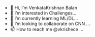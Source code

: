 - 👋 Hi, I’m VenkataKrishnan Balan
- 👀 I’m interested in Challenges...
- 🌱 I’m currently learning ML/DL...
- 💞️ I’m looking to collaborate on CNN ...
- 📫 How to reach me @vkrishece ...

<!---
vkrishece/vkrishece is a ✨ special ✨ repository because its `README.md` (this file) appears on your GitHub profile.
You can click the Preview link to take a look at your changes.
--->
